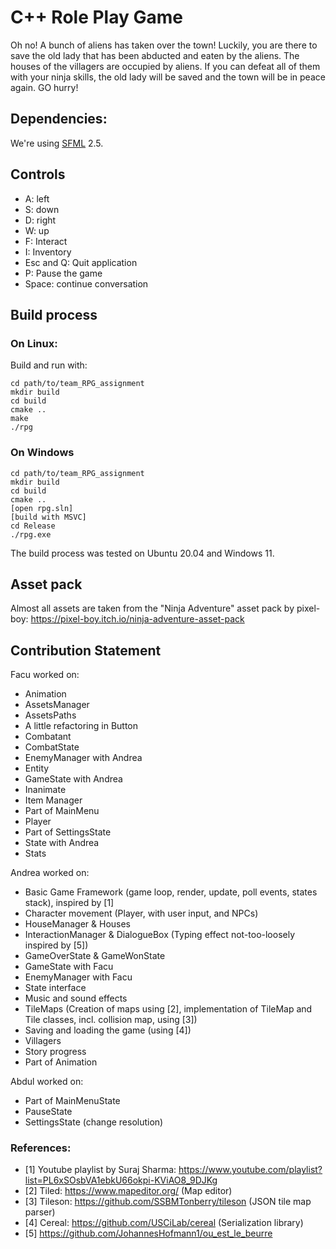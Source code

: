 # C++ Role Play Game

Oh no! A bunch of aliens has taken over the town! Luckily, you are there to save the old lady that has been abducted and eaten by the aliens. The houses of the villagers are occupied by aliens. If you can defeat all of them with your ninja skills, the old lady will be saved and the town will be in peace again. GO hurry!

## Dependencies:
We're using [SFML](https://www.sfml-dev.org/tutorials/2.5/#getting-started) 2.5.

## Controls
- A: left
- S: down
- D: right
- W: up
- F: Interact
- I: Inventory
- Esc and Q: Quit application
- P: Pause the game
- Space: continue conversation

## Build process

### On Linux:

Build and run with:
```
cd path/to/team_RPG_assignment
mkdir build
cd build
cmake ..
make
./rpg
```

### On Windows

```
cd path/to/team_RPG_assignment
mkdir build
cd build
cmake ..
[open rpg.sln]
[build with MSVC]
cd Release
./rpg.exe
```

The build process was tested on Ubuntu 20.04 and Windows 11.

## Asset pack

Almost all assets are taken from the "Ninja Adventure" asset pack by pixel-boy: https://pixel-boy.itch.io/ninja-adventure-asset-pack

## Contribution Statement

Facu worked on:
- Animation
- AssetsManager
- AssetsPaths
- A little refactoring in Button
- Combatant
- CombatState
- EnemyManager with Andrea
- Entity
- GameState with Andrea
- Inanimate
- Item Manager
- Part of MainMenu
- Player
- Part of SettingsState
- State with Andrea
- Stats

Andrea worked on:
- Basic Game Framework (game loop, render, update, poll events, states stack), inspired by [1]
- Character movement (Player, with user input, and NPCs)
- HouseManager & Houses
- InteractionManager & DialogueBox (Typing effect not-too-loosely inspired by [5])
- GameOverState & GameWonState
- GameState with Facu
- EnemyManager with Facu
- State interface
- Music and sound effects
- TileMaps (Creation of maps using [2], implementation of TileMap and Tile classes, incl. collision map, using [3])
- Saving and loading the game (using [4])
- Villagers
- Story progress
- Part of Animation

Abdul worked on:
- Part of MainMenuState
- PauseState
- SettingsState (change resolution)

 ### References:

- [1] Youtube playlist by Suraj Sharma: https://www.youtube.com/playlist?list=PL6xSOsbVA1ebkU66okpi-KViAO8_9DJKg
- [2] Tiled: https://www.mapeditor.org/ (Map editor)
- [3] Tileson: https://github.com/SSBMTonberry/tileson (JSON tile map parser)
- [4] Cereal: https://github.com/USCiLab/cereal (Serialization library)
- [5] https://github.com/JohannesHofmann1/ou_est_le_beurre

